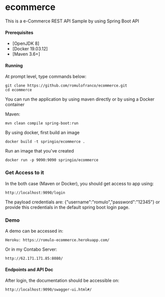 # ecommerce
This is a e-Commerce REST API Sample by using Spring Boot API

#### Prerequisites
- [OpenJDK 8]
- [Docker 19.03.12]
- [Maven 3.6+]

#### Running

At prompt level, type commands below:

```
git clone https://github.com/romulofranco/ecommerce.git
cd ecommerce
```

You can run the application by using maven directly or by using a Docker container

Maven:

```
mvn clean compile spring-boot:run
```

By using docker, first build an image

```
docker build -t springio/ecommerce . 
```

Run an image that you've created 

```
docker run -p 9090:9090 springio/ecommerce
```

### Get Access to it

In the both case (Maven or Docker), you should get access to app using:

```
http://localhost:9090/login
```
 
The payload credentials are: {"username":"romulo","password":"12345"} or provide this credentials in the default spring boot login page.


### Demo

A demo can be accessed in:

```
Heroku: https://romulo-ecommerce.herokuapp.com/
```

Or in my Contabo Server:
```
http://62.171.171.85:8080/
```

#### Endpoints and API Doc

After login, the documentation should be accessible on:

```
http://localhost:9090/swagger-ui.html#/
```

